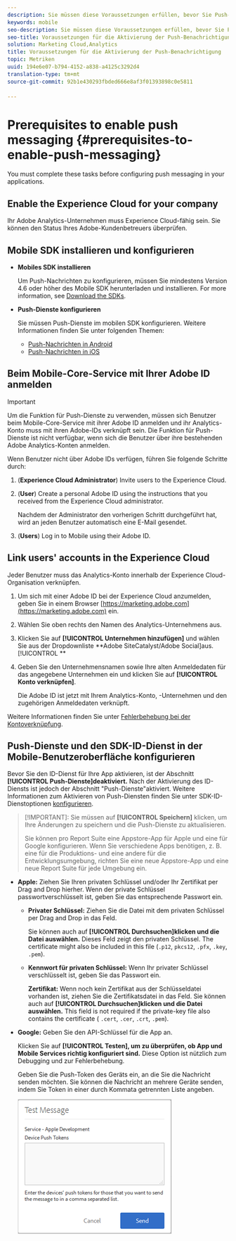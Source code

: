 ```yaml
---
description: Sie müssen diese Voraussetzungen erfüllen, bevor Sie Push-Nachrichten in Apps konfigurieren.
keywords: mobile
seo-description: Sie müssen diese Voraussetzungen erfüllen, bevor Sie Push-Nachrichten in Apps konfigurieren.
seo-title: Voraussetzungen für die Aktivierung der Push-Benachrichtigung
solution: Marketing Cloud,Analytics
title: Voraussetzungen für die Aktivierung der Push-Benachrichtigung
topic: Metriken
uuid: 194e6e07-b794-4152-a838-a4125c3292d4
translation-type: tm+mt
source-git-commit: 92b1e430293fbded666e8af3f01393898c0e5811

---
```



# Prerequisites to enable push messaging {#prerequisites-to-enable-push-messaging}

You must complete these tasks before configuring push messaging in your applications.

## Enable the Experience Cloud for your company

Ihr Adobe Analytics-Unternehmen muss Experience Cloud-fähig sein. Sie können den Status Ihres Adobe-Kundenbetreuers überprüfen.

## Mobile SDK installieren und konfigurieren

* **Mobiles SDK installieren**

   Um Push-Nachrichten zu konfigurieren, müssen Sie mindestens Version 4.6 oder höher des Mobile SDK herunterladen und installieren. For more information, see [Download the SDKs](/help/using/c-manage-app-settings/c-mob-confg-app/t-config-analytics/download-sdk.md).

* **Push-Dienste konfigurieren**

   Sie müssen Push-Dienste im mobilen SDK konfigurieren.
Weitere Informationen finden Sie unter folgenden Themen:

   * [Push-Nachrichten in Android](/help/android/messaging-main/push-messaging/push-messaging.md)
   * [Push-Nachrichten in iOS](/help/ios/messaging-main/push-messaging/push-messaging.md)

## Beim Mobile-Core-Service mit Ihrer Adobe ID anmelden

>[!IMPORTANT]
>
>Um die Funktion für Push-Dienste zu verwenden, müssen sich Benutzer beim Mobile-Core-Service mit ihrer Adobe ID anmelden und ihr Analytics-Konto muss mit ihren Adobe-IDs verknüpft sein. Die Funktion für Push-Dienste ist nicht verfügbar, wenn sich die Benutzer über ihre bestehenden Adobe Analytics-Konten anmelden.

Wenn Benutzer nicht über Adobe IDs verfügen, führen Sie folgende Schritte durch:

1. (**Experience Cloud Administrator**) Invite users to the Experience Cloud.

1. (**User**) Create a personal Adobe ID using the instructions that you received from the Experience Cloud administrator.

   Nachdem der Administrator den vorherigen Schritt durchgeführt hat, wird an jeden Benutzer automatisch eine E-Mail gesendet.

1. (**Users**) Log in to Mobile using their Adobe ID.

## Link users' accounts in the Experience Cloud

Jeder Benutzer muss das Analytics-Konto innerhalb der Experience Cloud-Organisation verknüpfen.

1. Um sich mit einer Adobe ID bei der Experience Cloud anzumelden, geben Sie in einem Browser [https://marketing.adobe.com](https://marketing.adobe.com) ein.

1. Wählen Sie oben rechts den Namen des Analytics-Unternehmens aus.

1. Klicken Sie auf **[!UICONTROL Unternehmen hinzufügen]** und wählen Sie aus der Dropdownliste **Adobe SiteCatalyst/Adobe Social]aus.[!UICONTROL **

1. Geben Sie den Unternehmensnamen sowie Ihre alten Anmeldedaten für das angegebene Unternehmen ein und klicken Sie auf **[!UICONTROL Konto verknüpfen]**.

   Die Adobe ID ist jetzt mit Ihrem Analytics-Konto, -Unternehmen und den zugehörigen Anmeldedaten verknüpft.

Weitere Informationen finden Sie unter [Fehlerbehebung bei der Kontoverknüpfung](https://marketing.adobe.com/resources/help/en_US/mcloud/organizations.html).

## Push-Dienste und den SDK-ID-Dienst in der Mobile-Benutzeroberfläche konfigurieren

Bevor Sie den ID-Dienst für Ihre App aktivieren, ist der Abschnitt **[!UICONTROL Push-Dienste]deaktiviert.** Nach der Aktivierung des ID-Diensts ist jedoch der Abschnitt "Push-Dienste"aktiviert. Weitere Informationen zum Aktivieren von Push-Diensten finden Sie unter SDK-ID-Dienstoptionen [konfigurieren](/help/using/c-manage-app-settings/c-mob-confg-app/t-config-visitor.md).

>[!IMPORTANT]: Sie müssen auf **[!UICONTROL Speichern]** klicken, um Ihre Änderungen zu speichern und die Push-Dienste zu aktualisieren.
>
>Sie können pro Report Suite eine Appstore-App für Apple und eine für Google konfigurieren. Wenn Sie verschiedene Apps benötigen, z. B. eine für die Produktions- und eine andere für die Entwicklungsumgebung, richten Sie eine neue Appstore-App und eine neue Report Suite für jede Umgebung ein.

* **Apple:** Ziehen Sie Ihren privaten Schlüssel und/oder Ihr Zertifikat per Drag and Drop hierher. Wenn der private Schlüssel passwortverschlüsselt ist, geben Sie das entsprechende Passwort ein.

   * **Privater Schlüssel:** Ziehen Sie die Datei mit dem privaten Schlüssel per Drag and Drop in das Feld.

      Sie können auch auf **[!UICONTROL Durchsuchen]klicken und die Datei auswählen.** Dieses Feld zeigt den privaten Schlüssel. The certificate might also be included in this file (`.p12`, `pkcs12`, `.pfx`, `.key`, `.pem`).

   * **Kennwort für privaten Schlüssel:** Wenn Ihr privater Schlüssel verschlüsselt ist, geben Sie das Passwort ein.

      **Zertifikat:** Wenn noch kein Zertifikat aus der Schlüsseldatei vorhanden ist, ziehen Sie die Zertifikatsdatei in das Feld. Sie können auch auf **[!UICONTROL Durchsuchen]klicken und die Datei auswählen.** This field is not required if the private-key file also contains the certificate ( `.cert`, `.cer`, `.crt`, `.pem`).

* **Google:** Geben Sie den API-Schlüssel für die App an.

   Klicken Sie auf **[!UICONTROL Testen], um zu überprüfen, ob App und Mobile Services richtig konfiguriert sind.** Diese Option ist nützlich zum Debugging und zur Fehlerbehebung.

   Geben Sie die Push-Token des Geräts ein, an die Sie die Nachricht senden möchten. Sie können die Nachricht an mehrere Geräte senden, indem Sie Token in einer durch Kommata getrennten Liste angeben.

   ![Push-Testnachricht](assets/push_test_list.png)
